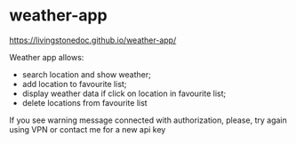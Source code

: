 # weather-app
https://livingstonedoc.github.io/weather-app/

Weather app allows:
- search location and show weather;
- add location to favourite list;
- display weather data if click on location in favourite list;
-  delete locations from favourite list

If you see warning message connected with authorization, please, try again using VPN or contact me for a new api key
